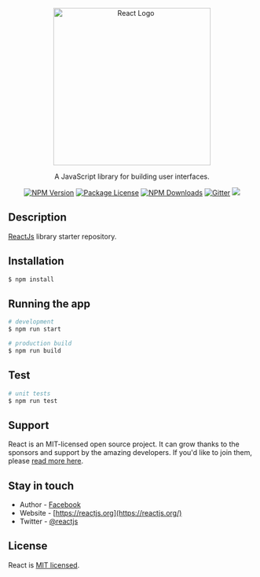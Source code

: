<p align="center">
  <a href="https://reactjs.org/" target="blank"><img src="https://upload.wikimedia.org/wikipedia/commons/a/a7/React-icon.svg" width="320" alt="React Logo" /></a>
</p>

[travis-image]: https://api.travis-ci.org/nestjs/nest.svg?branch=master
[travis-url]: https://travis-ci.org/nestjs/nest
[linux-image]: https://img.shields.io/travis/nestjs/nest/master.svg?label=linux
[linux-url]: https://travis-ci.org/nestjs/nest
  
  <p align="center">A JavaScript library for building user interfaces.</p>
    <p align="center">
<a href="https://www.npmjs.com/~nestjscore"><img src="https://img.shields.io/npm/v/@nestjs/core.svg" alt="NPM Version" /></a>
<a href="https://www.npmjs.com/~nestjscore"><img src="https://img.shields.io/npm/l/@nestjs/core.svg" alt="Package License" /></a>
<a href="https://www.npmjs.com/~nestjscore"><img src="https://img.shields.io/npm/dm/@nestjs/core.svg" alt="NPM Downloads" /></a>
<a href="https://gitter.im/nestjs/nestjs?utm_source=badge&utm_medium=badge&utm_campaign=pr-badge&utm_content=body_badge"><img src="https://badges.gitter.im/nestjs/nestjs.svg" alt="Gitter" /></a>
  <a href="https://twitter.com/reactjs"><img src="https://img.shields.io/twitter/follow/nestframework.svg?style=social&label=Follow"></a>
</p>


## Description

[ReactJs](https://github.com/facebook/react) library starter repository.

## Installation

```bash
$ npm install
```

## Running the app

```bash
# development
$ npm run start

# production build
$ npm run build

```

## Test

```bash
# unit tests
$ npm run test
```

## Support

React is an MIT-licensed open source project. It can grow thanks to the sponsors and support by the amazing developers. If you'd like to join them, please [read more here](https://reactjs.org/community/support.html).

## Stay in touch

- Author - [Facebook](https://www.facebook.com/)
- Website - [https://reactjs.org](https://reactjs.org/)
- Twitter - [@reactjs](https://twitter.com/reactjs)

## License

  React is [MIT licensed](https://github.com/facebook/react/blob/main/LICENSE).
